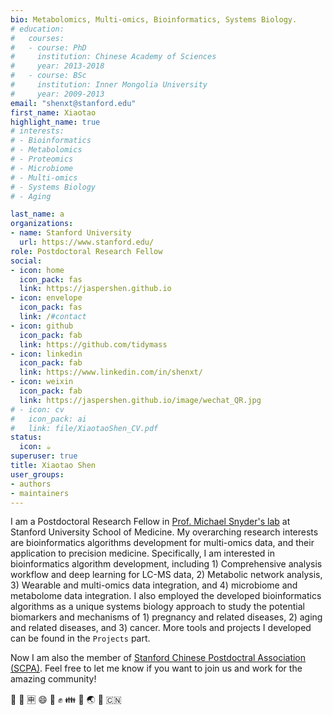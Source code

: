 ```yaml
---
bio: Metabolomics, Multi-omics, Bioinformatics, Systems Biology.
# education:
#   courses:
#   - course: PhD
#     institution: Chinese Academy of Sciences
#     year: 2013-2018
#   - course: BSc
#     institution: Inner Mongolia University
#     year: 2009-2013
email: "shenxt@stanford.edu"
first_name: Xiaotao
highlight_name: true
# interests:
# - Bioinformatics
# - Metabolomics
# - Proteomics
# - Microbiome
# - Multi-omics
# - Systems Biology
# - Aging

last_name: a
organizations:
- name: Stanford University
  url: https://www.stanford.edu/
role: Postdoctoral Research Fellow
social:
- icon: home
  icon_pack: fas
  link: https://jaspershen.github.io
- icon: envelope
  icon_pack: fas
  link: /#contact
- icon: github
  icon_pack: fab
  link: https://github.com/tidymass
- icon: linkedin
  icon_pack: fab
  link: https://www.linkedin.com/in/shenxt/
- icon: weixin
  icon_pack: fab
  link: https://jaspershen.github.io/image/wechat_QR.jpg
# - icon: cv
#   icon_pack: ai
#   link: file/XiaotaoShen_CV.pdf
status:
  icon: ☕️
superuser: true
title: Xiaotao Shen
user_groups:
- authors
- maintainers
---
```


I am a Postdoctoral Research Fellow in [Prof. Michael Snyder's lab](https://med.stanford.edu/snyderlab/about.html) at Stanford University School of Medicine. My overarching research interests are bioinformatics algorithms development for multi-omics data, and their application to precision medicine. Specifically, I am interested in bioinformatics algorithm development, including 1) Comprehensive analysis workflow and deep learning for LC-MS data, 2) Metabolic network analysis, 3) Wearable and multi-omics data integration, and 4) microbiome and metabolome data integration. I also employed the developed bioinformatics algorithms as a unique systems biology approach to study the potential biomarkers and mechanisms of 1) pregnancy and related diseases, 2) aging and related diseases, and 3) cancer. 
More tools and projects I developed can be found in the `Projects` part.

Now I am also the member of [Stanford Chinese Postdoctral Association (SCPA)](https://scpa.netlify.app/). Feel free to let me know if you want to join us and work for the amazing community!

 :dog: :school: :u7533: :smile: :facepunch: :fist: :family: :panda_face: :earth_asia: :tada: :cn:
